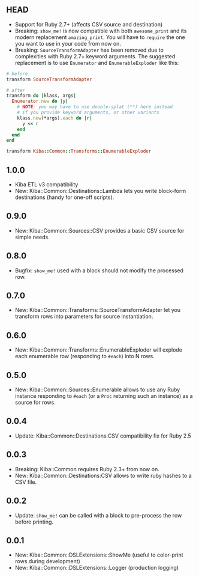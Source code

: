 HEAD
----

- Support for Ruby 2.7+ (affects CSV source and destination)
- Breaking: `show_me!` is now compatible with both `awesome_print` and its modern replacement `amazing_print`. You will have to `require` the one you want to use in your code from now on.
- Breaking: `SourceTransformAdapter` has been removed due to complexities with Ruby 2.7+ keyword arguments. The suggested replacement is to use `Enumerator` and `EnumerableExploder` like this:

```ruby
# before
transform SourceTransformAdapter

# after
transform do |klass, args|
  Enumerator.new do |y|
    # NOTE: you may have to use double-splat (**) here instead
    # if you provide keyword arguments, or other variants
    klass.new(*args).each do |r|
      y << r
    end
  end
end

transform Kiba::Common::Transforms::EnumerableExploder
```

1.0.0
-----

- Kiba ETL v3 compatibility
- New: Kiba::Common::Destinations::Lambda lets you write block-form destinations (handy for one-off scripts).

0.9.0
-----

- New: Kiba::Common::Sources::CSV provides a basic CSV source for simple needs.

0.8.0
-----

- Bugfix: `show_me!` used with a block should not modify the processed row.

0.7.0
-----

- New: Kiba::Common::Transforms::SourceTransformAdapter let you transform rows into parameters for source instantiation.

0.6.0
-----

- New: Kiba::Common::Transforms::EnumerableExploder will explode each enumerable row (responding to `#each`) into N rows.

0.5.0
-----

- New: Kiba::Common::Sources::Enumerable allows to use any Ruby instance responding to `#each` (or a `Proc` returning such an instance) as a source for rows.

0.0.4
-----

- Update: Kiba::Common::Destinations:CSV compatibility fix for Ruby 2.5

0.0.3
-----

- Breaking: Kiba::Common requires Ruby 2.3+ from now on.
- New: Kiba::Common::Destinations:CSV allows to write ruby hashes to a CSV file.

0.0.2
----

- Update: `show_me!` can be called with a block to pre-process the row before printing.

0.0.1
-----

- New: Kiba::Common::DSLExtensions::ShowMe (useful to color-print rows during development)
- New: Kiba::Common::DSLExtensions::Logger (production logging)
